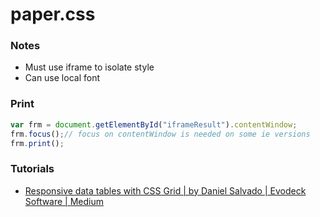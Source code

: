 paper.css
=========
### Notes
- Must use iframe to isolate style
- Can use local font

### Print
```javascript
var frm = document.getElementById("iframeResult").contentWindow;
frm.focus();// focus on contentWindow is needed on some ie versions
frm.print();
```

### Tutorials
- [Responsive data tables with CSS Grid | by Daniel Salvado | Evodeck Software | Medium](https://medium.com/evodeck/responsive-data-tables-with-css-grid-3c58ecf04723)
